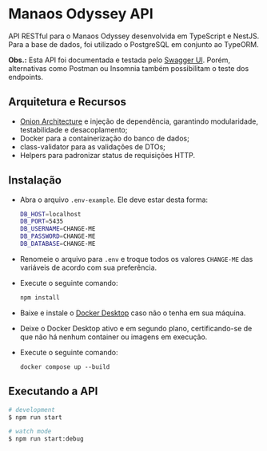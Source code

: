 # Manaos Odyssey API

API RESTful para o Manaos Odyssey desenvolvida em TypeScript e NestJS. Para a base de dados, foi utilizado o PostgreSQL em conjunto ao TypeORM.

**Obs.:** Esta API foi documentada e testada pelo <a href="https://swagger.io/tools/swagger-ui/" targer="_blank">Swagger UI</a>. Porém, alternativas como Postman ou Insomnia também possibilitam o teste dos endpoints.

## Arquitetura e Recursos
* <a href="https://www.macoratti.net/21/05/net_onion1.htm" target="_blank">Onion Architecture</a> e injeção de dependência, garantindo modularidade, testabilidade e desacoplamento;
* Docker para a containerização do banco de dados;
* class-validator para as validações de DTOs;
* Helpers para padronizar status de requisições HTTP.

## Instalação

* Abra o arquivo <code>.env-example</code>. Ele deve estar desta forma:
  ```bash
  DB_HOST=localhost
  DB_PORT=5435
  DB_USERNAME=CHANGE-ME
  DB_PASSWORD=CHANGE-ME
  DB_DATABASE=CHANGE-ME
  ```
* Renomeie o arquivo para <code>.env</code> e troque todos os valores <code>CHANGE-ME</code> das variáveis de acordo com sua preferência.

* Execute o seguinte comando:
  ```bash
  npm install
  ```

* Baixe e instale o <a href="https://www.docker.com/products/docker-desktop/" target="_blank">Docker Desktop</a> caso não o tenha em sua máquina.

* Deixe o Docker Desktop ativo e em segundo plano, certificando-se de que não há nenhum container ou imagens em execução.

* Execute o seguinte comando:
  ```
  docker compose up --build
  ```

## Executando a API
```bash
# development
$ npm run start

# watch mode
$ npm run start:debug
```


